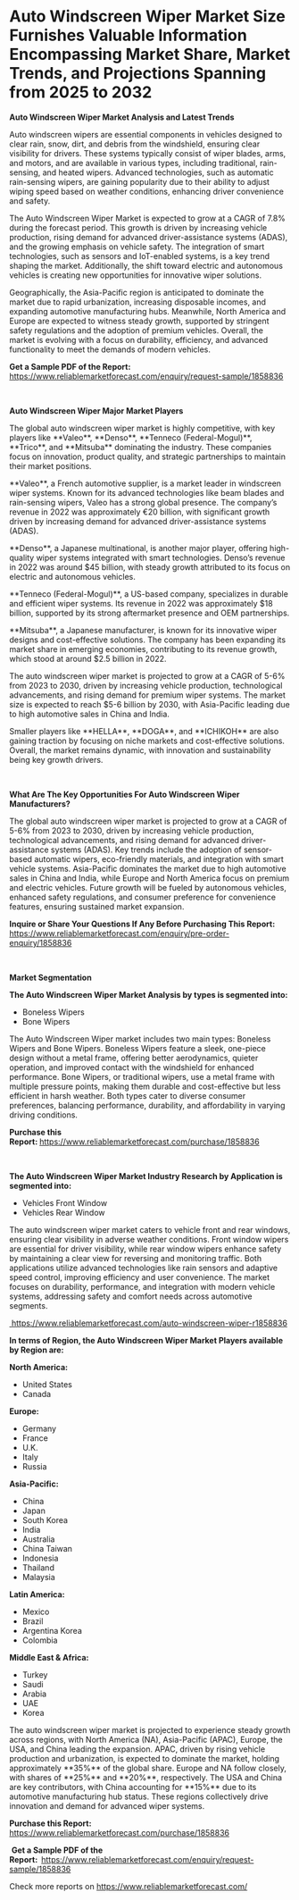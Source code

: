 <p><h1>Auto Windscreen Wiper Market Size Furnishes Valuable Information Encompassing Market Share, Market Trends, and Projections Spanning from 2025 to 2032</h1></p><p><strong>Auto Windscreen Wiper Market Analysis and Latest Trends</strong></p>
<p><p>Auto windscreen wipers are essential components in vehicles designed to clear rain, snow, dirt, and debris from the windshield, ensuring clear visibility for drivers. These systems typically consist of wiper blades, arms, and motors, and are available in various types, including traditional, rain-sensing, and heated wipers. Advanced technologies, such as automatic rain-sensing wipers, are gaining popularity due to their ability to adjust wiping speed based on weather conditions, enhancing driver convenience and safety.</p><p>The Auto Windscreen Wiper Market is expected to grow at a CAGR of 7.8% during the forecast period. This growth is driven by increasing vehicle production, rising demand for advanced driver-assistance systems (ADAS), and the growing emphasis on vehicle safety. The integration of smart technologies, such as sensors and IoT-enabled systems, is a key trend shaping the market. Additionally, the shift toward electric and autonomous vehicles is creating new opportunities for innovative wiper solutions.</p><p>Geographically, the Asia-Pacific region is anticipated to dominate the market due to rapid urbanization, increasing disposable incomes, and expanding automotive manufacturing hubs. Meanwhile, North America and Europe are expected to witness steady growth, supported by stringent safety regulations and the adoption of premium vehicles. Overall, the market is evolving with a focus on durability, efficiency, and advanced functionality to meet the demands of modern vehicles.</p></p>
<p><strong>Get a Sample PDF of the Report:&nbsp;</strong> <a href="https://www.reliablemarketforecast.com/enquiry/request-sample/1858836?utm_campaign=1105&utm_medium=2&utm_source=Github&utm_content=ia&utm_term=24012025&utm_id=auto-windscreen-wiper">https://www.reliablemarketforecast.com/enquiry/request-sample/1858836</a></p>
<p>&nbsp;</p>
<p><strong>Auto Windscreen Wiper Major Market Players</strong></p>
<p><p>The global auto windscreen wiper market is highly competitive, with key players like **Valeo**, **Denso**, **Tenneco (Federal-Mogul)**, **Trico**, and **Mitsuba** dominating the industry. These companies focus on innovation, product quality, and strategic partnerships to maintain their market positions.</p><p>**Valeo**, a French automotive supplier, is a market leader in windscreen wiper systems. Known for its advanced technologies like beam blades and rain-sensing wipers, Valeo has a strong global presence. The company’s revenue in 2022 was approximately €20 billion, with significant growth driven by increasing demand for advanced driver-assistance systems (ADAS).</p><p>**Denso**, a Japanese multinational, is another major player, offering high-quality wiper systems integrated with smart technologies. Denso’s revenue in 2022 was around $45 billion, with steady growth attributed to its focus on electric and autonomous vehicles.</p><p>**Tenneco (Federal-Mogul)**, a US-based company, specializes in durable and efficient wiper systems. Its revenue in 2022 was approximately $18 billion, supported by its strong aftermarket presence and OEM partnerships.</p><p>**Mitsuba**, a Japanese manufacturer, is known for its innovative wiper designs and cost-effective solutions. The company has been expanding its market share in emerging economies, contributing to its revenue growth, which stood at around $2.5 billion in 2022.</p><p>The auto windscreen wiper market is projected to grow at a CAGR of 5-6% from 2023 to 2030, driven by increasing vehicle production, technological advancements, and rising demand for premium wiper systems. The market size is expected to reach $5-6 billion by 2030, with Asia-Pacific leading due to high automotive sales in China and India.</p><p>Smaller players like **HELLA**, **DOGA**, and **ICHIKOH** are also gaining traction by focusing on niche markets and cost-effective solutions. Overall, the market remains dynamic, with innovation and sustainability being key growth drivers.</p></p>
<p>&nbsp;</p>
<p><strong>What Are The Key Opportunities For Auto Windscreen Wiper Manufacturers?</strong></p>
<p><p>The global auto windscreen wiper market is projected to grow at a CAGR of 5-6% from 2023 to 2030, driven by increasing vehicle production, technological advancements, and rising demand for advanced driver-assistance systems (ADAS). Key trends include the adoption of sensor-based automatic wipers, eco-friendly materials, and integration with smart vehicle systems. Asia-Pacific dominates the market due to high automotive sales in China and India, while Europe and North America focus on premium and electric vehicles. Future growth will be fueled by autonomous vehicles, enhanced safety regulations, and consumer preference for convenience features, ensuring sustained market expansion.</p></p>
<p><strong>Inquire or Share Your Questions If Any Before Purchasing This Report:</strong> <a href="https://www.reliablemarketforecast.com/enquiry/pre-order-enquiry/1858836?utm_campaign=1105&utm_medium=2&utm_source=Github&utm_content=ia&utm_term=24012025&utm_id=auto-windscreen-wiper">https://www.reliablemarketforecast.com/enquiry/pre-order-enquiry/1858836</a></p>
<p>&nbsp;</p>
<p><strong>Market Segmentation</strong></p>
<p><strong>The Auto Windscreen Wiper Market Analysis by types is segmented into:</strong></p>
<p><ul><li>Boneless Wipers</li><li>Bone Wipers</li></ul></p>
<p><p>The Auto Windscreen Wiper market includes two main types: Boneless Wipers and Bone Wipers. Boneless Wipers feature a sleek, one-piece design without a metal frame, offering better aerodynamics, quieter operation, and improved contact with the windshield for enhanced performance. Bone Wipers, or traditional wipers, use a metal frame with multiple pressure points, making them durable and cost-effective but less efficient in harsh weather. Both types cater to diverse consumer preferences, balancing performance, durability, and affordability in varying driving conditions.</p></p>
<p><strong>Purchase this Report:&nbsp;</strong><a href="https://www.reliablemarketforecast.com/purchase/1858836?utm_campaign=1105&utm_medium=2&utm_source=Github&utm_content=ia&utm_term=24012025&utm_id=auto-windscreen-wiper">https://www.reliablemarketforecast.com/purchase/1858836</a></p>
<p>&nbsp;</p>
<p><strong>The Auto Windscreen Wiper Market Industry Research by Application is segmented into:</strong></p>
<p><ul><li>Vehicles Front Window</li><li>Vehicles Rear Window</li></ul></p>
<p><p>The auto windscreen wiper market caters to vehicle front and rear windows, ensuring clear visibility in adverse weather conditions. Front window wipers are essential for driver visibility, while rear window wipers enhance safety by maintaining a clear view for reversing and monitoring traffic. Both applications utilize advanced technologies like rain sensors and adaptive speed control, improving efficiency and user convenience. The market focuses on durability, performance, and integration with modern vehicle systems, addressing safety and comfort needs across automotive segments.</p></p>
<p><a href="https://www.reliablemarketforecast.com/auto-windscreen-wiper-r1858836?utm_campaign=1105&utm_medium=2&utm_source=Github&utm_content=ia&utm_term=24012025&utm_id=auto-windscreen-wiper">&nbsp;https://www.reliablemarketforecast.com/auto-windscreen-wiper-r1858836</a></p>
<p><strong>In terms of Region, the Auto Windscreen Wiper Market Players available by Region are:</strong></p>
<p>
    <p> <strong> North America: </strong>
        <ul>
            <li>United States</li>
            <li>Canada</li>
        </ul>
        </p> 
    <p> <strong> Europe: </strong>
        <ul>
            <li>Germany</li>
            <li>France</li>
            <li>U.K.</li>
            <li>Italy</li>
            <li>Russia</li>
        </ul>
        </p> 
    <p> <strong> Asia-Pacific: </strong>
        <ul>
            <li>China</li>
            <li>Japan</li>
            <li>South Korea</li>
            <li>India</li>
            <li>Australia</li>
            <li>China Taiwan</li>
            <li>Indonesia</li>
            <li>Thailand</li>
            <li>Malaysia</li>
        </ul>
        </p> 
    <p> <strong> Latin America: </strong>
        <ul>
            <li>Mexico</li>
            <li>Brazil</li>
            <li>Argentina Korea</li>
            <li>Colombia</li>
        </ul>
        </p> 
    <p> <strong> Middle East & Africa: </strong>
        <ul>
            <li>Turkey</li>
            <li>Saudi</li>
            <li>Arabia</li>
            <li>UAE</li>
            <li>Korea</li>
        </ul>
    </p>
    </p>
<p><p>The auto windscreen wiper market is projected to experience steady growth across regions, with North America (NA), Asia-Pacific (APAC), Europe, the USA, and China leading the expansion. APAC, driven by rising vehicle production and urbanization, is expected to dominate the market, holding approximately **35%** of the global share. Europe and NA follow closely, with shares of **25%** and **20%**, respectively. The USA and China are key contributors, with China accounting for **15%** due to its automotive manufacturing hub status. These regions collectively drive innovation and demand for advanced wiper systems.</p></p>
<p><strong>Purchase this Report: </strong><a href="https://www.reliablemarketforecast.com/purchase/1858836?utm_campaign=1105&utm_medium=2&utm_source=Github&utm_content=ia&utm_term=24012025&utm_id=auto-windscreen-wiper">https://www.reliablemarketforecast.com/purchase/1858836</a></p>
<p>&nbsp;<strong>Get a Sample PDF of the Report:&nbsp;&nbsp;</strong><a href="https://www.reliablemarketforecast.com/enquiry/request-sample/1858836?utm_campaign=1105&utm_medium=2&utm_source=Github&utm_content=ia&utm_term=24012025&utm_id=auto-windscreen-wiper">https://www.reliablemarketforecast.com/enquiry/request-sample/1858836</a></p>
<p><strong></strong></p>
<p>Check more reports on <a href="https://www.reliablemarketforecast.com/?utm_campaign=1105&utm_medium=2&utm_source=Github&utm_content=ia&utm_term=24012025&utm_id=auto-windscreen-wiper">https://www.reliablemarketforecast.com/</a></p>
